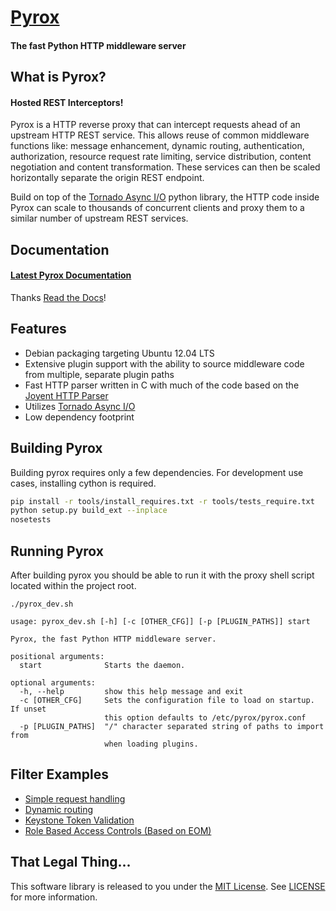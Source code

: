 # [Pyrox](http://pyrox-http.org/)
#### The fast Python HTTP middleware server

## What is Pyrox?

#### Hosted REST Interceptors!

Pyrox is a HTTP reverse proxy that can intercept requests ahead of an upstream
HTTP REST service. This allows reuse of common middleware functions like:
message enhancement, dynamic routing, authentication, authorization, resource
request rate limiting, service distribution, content negotiation and content
transformation. These services can then be scaled horizontally separate the
origin REST endpoint.

Build on top of the [Tornado Async I/O](http://www.tornadoweb.org/en/stable/)
python library, the HTTP code inside Pyrox can scale to thousands of concurrent
clients and proxy them to a similar number of upstream REST services.

## Documentation

#### [Latest Pyrox Documentation](http://pyrox.readthedocs.org/en/latest/)

Thanks [Read the Docs](http://readthedocs.org)!

## Features

* Debian packaging targeting Ubuntu 12.04 LTS
* Extensive plugin support with the ability to source middleware code from multiple, separate plugin paths
* Fast HTTP parser written in C with much of the code based on the [Joyent HTTP Parser](https://github.com/joyent/http-parser)
* Utilizes [Tornado Async I/O](http://www.tornadoweb.org/en/stable/)
* Low dependency footprint

## Building Pyrox

Building pyrox requires only a few dependencies. For development use cases, installing cython is required.

```bash
pip install -r tools/install_requires.txt -r tools/tests_require.txt
python setup.py build_ext --inplace
nosetests
```

## Running Pyrox

After building pyrox you should be able to run it with the proxy shell script
located within the project root.

```
./pyrox_dev.sh

usage: pyrox_dev.sh [-h] [-c [OTHER_CFG]] [-p [PLUGIN_PATHS]] start

Pyrox, the fast Python HTTP middleware server.

positional arguments:
  start              Starts the daemon.

optional arguments:
  -h, --help         show this help message and exit
  -c [OTHER_CFG]     Sets the configuration file to load on startup. If unset
                     this option defaults to /etc/pyrox/pyrox.conf
  -p [PLUGIN_PATHS]  "/" character separated string of paths to import from
                     when loading plugins.
```

## Filter Examples

* [Simple request handling](https://github.com/zinic/pyrox/blob/master/examples/filter/simple_example.py)
* [Dynamic routing](https://github.com/zinic/pyrox/blob/master/examples/filter/routing_example.py)
* [Keystone Token Validation](https://github.com/zinic/pyrox-stock/blob/master/pyrox_stock/auth/openstack/keystone.py)
* [Role Based Access Controls (Based on EOM)](https://github.com/zinic/pyrox-stock/blob/master/pyrox_stock/auth/openstack/rbac.py)


## That Legal Thing...

This software library is released to you under the [MIT License](http://opensource.org/licenses/MIT). See [LICENSE](https://github.com/zinic/pyrox/blob/master/LICENSE) for more information.
